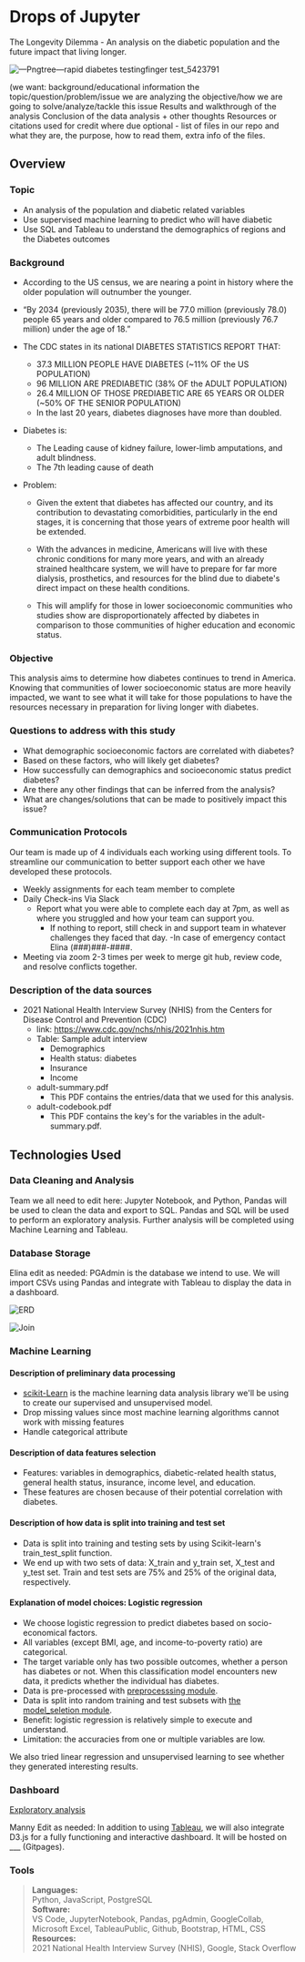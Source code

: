 # Drops of Jupyter
The Longevity Dilemma - An analysis on the diabetic population and the future impact that living longer. 

![—Pngtree—rapid diabetes testingfinger test_5423791](https://user-images.githubusercontent.com/108758105/207190013-7b26bacb-4ddd-4c04-a8f0-0581567a4a29.png)

(we want: background/educational information
the topic/question/problem/issue we are analyzing
the objective/how we are going to solve/analyze/tackle this issue
Results and walkthrough of the analysis
Conclusion of the data analysis + other thoughts
Resources or citations used for credit where due
optional - list of files in our repo and what they are, the purpose, how to read them, extra info of the files.



## Overview
### Topic
- An analysis of the population and diabetic related variables 
- Use supervised machine learning to predict who will have diabetic 
- Use SQL and Tableau to understand the demographics of regions and the Diabetes outcomes

### Background

- According to the US census, we are nearing a point in history where the older population will outnumber the younger.  
- “By 2034 (previously 2035), there will be 77.0 million (previously 78.0) people 65 years and older compared to 76.5 million (previously 76.7 million) under the age of 18.” 

- The CDC states in its national DIABETES STATISTICS REPORT THAT:
    - 37.3 MILLION PEOPLE HAVE DIABETES (~11% OF the US POPULATION) 
    - 96 MILLION ARE PREDIABETIC (38% OF the ADULT POPULATION) 
    - 26.4 MILLION OF THOSE PREDIABETIC ARE 65 YEARS OR OLDER (~50% OF THE SENIOR POPULATION) 
    - In the last 20 years, diabetes diagnoses have more than doubled.

- Diabetes is:
    - The Leading cause of kidney failure, lower-limb amputations, and adult blindness. 
    - The 7th leading cause of death 

- Problem: 
    - Given the extent that diabetes has affected our country, and its contribution to devastating comorbidities, particularly in the end stages, it is concerning that those years of extreme poor health will be extended.
    
    - With the advances in medicine, Americans will live with these chronic conditions for many more years, and with an already strained healthcare system, we will have to prepare for far more dialysis, prosthetics, and resources for the blind due to diabete's direct impact on these health conditions. 
    
    - This will amplify for those in lower socioeconomic communities who studies show are disproportionately affected by diabetes in comparison to those communities of higher education and economic status. 

### Objective

This analysis aims to determine how diabetes continues to trend in America.  Knowing that communities of lower socioeconomic status are more heavily impacted, we want to see what it will take for those populations to have the resources necessary in preparation for living longer with diabetes. 

### Questions to address with this study

- What demographic socioeconomic factors are correlated with diabetes?
- Based on these factors, who will likely get diabetes? 
- How successfully can demographics and socioeconomic status predict diabetes?
- Are there any other findings that can be inferred from the analysis?
- What are changes/solutions that can be made to positively impact this issue?

### Communication Protocols

Our team is made up of 4 individuals each working using different tools. To streamline our communication to better support each other we have developed these protocols. 
- Weekly assignments for each team member to complete
- Daily Check-ins Via Slack 
    - Report what you were able to complete each day at 7pm, as well as where you struggled and how your team can support you. 
        - If nothing to report, still check in and support team in whatever challenges they faced that day.
-In case of emergency contact Elina (###)###-####.
- Meeting via zoom 2-3 times per week to merge git hub, review code, and resolve conflicts together.
 
### Description of the data sources

- 2021 National Health Interview Survey (NHIS) from the Centers for Disease Control and Prevention (CDC)
    - link: https://www.cdc.gov/nchs/nhis/2021nhis.htm
    - Table: Sample adult interview
        - Demographics
        - Health status: diabetes
        - Insurance
        - Income
    - adult-summary.pdf
        - This PDF contains the entries/data that we used for this analysis.
    - adult-codebook.pdf
        - This PDF contains the key's for the variables in the adult-summary.pdf.

## Technologies Used
### Data Cleaning and Analysis
Team we all need to edit here: Jupyter Notebook, and Python, Pandas will be used to clean the data and export to SQL. Pandas and SQL will be used to perform an exploratory analysis. Further analysis will be completed using Machine Learning and Tableau. 

### Database Storage
Elina edit as needed: PGAdmin is the database we intend to use. We will import CSVs using Pandas and integrate with Tableau to display the data in a dashboard.


![ERD](https://github.com/DaniliukK95/Drops_Of_Jupyter/blob/e1182de36d7d52bbcd8f819ee655abede02891bf/images/ERD_12_21_22.png)

![Join](https://github.com/DaniliukK95/Drops_Of_Jupyter/blob/29c761926660afb86efdce3850198d08b267529b/images/Join%20Query%20.png)

### Machine Learning

#### Description of preliminary data processing

- [scikit-Learn](https://scikit-learn.org/stable/) is the machine learning data analysis library we'll be using to create our supervised and unsupervised model.
-	Drop missing values since most machine learning algorithms cannot work with missing features
-	Handle categorical attribute

#### Description of data features selection

-	Features:  variables in demographics, diabetic-related health status, general health status, insurance, income level, and education. 
-	These features are chosen because of their potential correlation with diabetes. 

#### Description of how data is split into training and test set

-	Data is split into training and testing sets by using Scikit-learn's train_test_split function. 
-	We end up with two sets of data: X_train and y_train set, X_test and y_test set.  Train and test sets are 75% and 25% of the original data, respectively.   

#### Explanation of model choices: Logistic regression 

-	We choose logistic regression to predict diabetes based on socio-economical factors.  
-	All variables (except BMI, age, and income-to-poverty ratio) are categorical. 
-	The target variable only has two possible outcomes, whether a person has diabetes or not.  When this classification model encounters new data, it predicts whether the individual has diabetes.
- Data is pre-processed with [preprocesssing module](https://scikit-learn.org/stable/modules/preprocessing.html.).
- Data is split into random training and test subsets with [the model_seletion module](https://scikit-learn.org/stable/modules/generated/sklearn.model_selection.train_test_split.html).
-	Benefit:  logistic regression is relatively simple to execute and understand. 
- 	Limitation: the accuracies from one or multiple variables are low.  

We also tried linear regression and unsupervised learning to see whether they generated interesting results. 


### Dashboard
[Exploratory analysis](https://public.tableau.com/app/profile/amy8818/viz/finalproject_16711568635250/Story1?publish=yes)


Manny Edit as needed: In addition to using [Tableau](https://public.tableau.com/app/profile/amy8818/viz/finalproject_16711568635250/Story2?publish=yes), we will also integrate D3.js for a fully functioning and interactive dashboard. It will be hosted on ___ (Gitpages).

### Tools
>**Languages:** <br>
>Python, JavaScript, PostgreSQL <br> 
>**Software:** <br>
>VS Code, JupyterNotebook, Pandas, pgAdmin, GoogleCollab, Microsoft Excel, TableauPublic, Github, Bootstrap, HTML, CSS
>**Resources:** <br>
>2021 National Health Interview Survey (NHIS), Google, Stack Overflow
